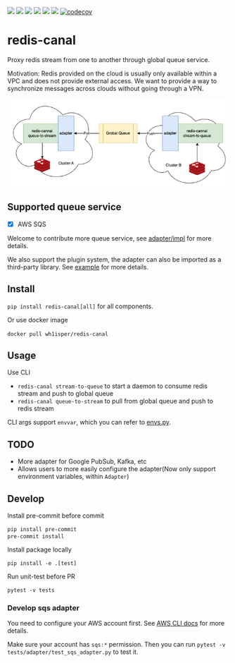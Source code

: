 ![](https://img.shields.io/github/license/wh1isper/redis-canal)
![](https://img.shields.io/github/v/release/wh1isper/redis-canal)
![](https://img.shields.io/docker/image-size/wh1isper/redis-canal)
![](https://img.shields.io/pypi/dm/redis-canal)
![](https://img.shields.io/github/last-commit/wh1isper/redis-canal)
![](https://img.shields.io/pypi/pyversions/redis-canal)
[![codecov](https://codecov.io/gh/Wh1isper/redis-canal/graph/badge.svg?token=DI8L42sAMw)](https://codecov.io/gh/Wh1isper/redis-canal)

# redis-canal

Proxy redis stream from one to another through global queue service.

Motivation: Redis provided on the cloud is usually only available within a VPC and does not provide external access. We want to provide a way to synchronize messages across clouds without going through a VPN.

![Architecture Overview](./assets/Architecture.png)

## Supported queue service

- [x] AWS SQS

Welcome to contribute more queue service, see [adapter/impl](./redis_canal/adapter/impl/) for more details.

We also support the plugin system, the adapter can also be imported as a third-party library. See [example](./example/extension/custom-adapter/) for more details.

## Install

`pip install redis-canal[all]` for all components.

Or use docker image

`docker pull wh1isper/redis-canal`

## Usage

Use CLI

- `redis-canal stream-to-queue` to start a daemon to consume redis stream and push to global queue
- `redis-canal queue-to-stream` to pull from global queue and push to redis stream

CLI args support `envvar`, which you can refer to [envs.py](./redis_canal/envs.py).

## TODO

- More adapter for Google PubSub, Kafka, etc
- Allows users to more easily configure the adapter(Now only support environment variables, within `Adapter`)

## Develop

Install pre-commit before commit

```
pip install pre-commit
pre-commit install
```

Install package locally

```
pip install -e .[test]
```

Run unit-test before PR

```
pytest -v tests
```

### Develop sqs adapter

You need to configure your AWS account first. See [AWS CLI docs](https://docs.aws.amazon.com/cli/latest/userguide/cli-chap-configure.html) for more details.

Make sure your account has `sqs:*` permission. Then you can run `pytest -v tests/adapter/test_sqs_adapter.py` to test it.
